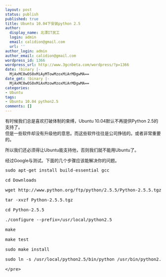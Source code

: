 ```yaml
---
layout: post
status: publish
published: true
title: Ubuntu 10.04下安装python 2.5
author:
  display_name: 北漂IT民工
  login: admin
  email: calidion@gmail.com
  url: ''
author_login: admin
author_email: calidion@gmail.com
wordpress_id: 1366
wordpress_url: http://www.3gcnbeta.com/wordpress/?p=1366
date: !binary |-
  MjAxMC0wOS0xMiAyMTowMzoxMiArMDgwMA==
date_gmt: !binary |-
  MjAxMC0wOS0xMiAxMzowMzoxMiArMDgwMA==
categories:
- Ubuntu
tags:
- Ubuntu 10.04 python2.5
comments: []
---
```

<p>有时候我们总是喜欢打破体制的束缚，Ubuntu 10.04默认不再提供Python 2.5的支持了。<br />
但是一些软件却没有升级他的意思。而这些软件往往是公司挣钱的。或者非常重要的。</p>
<p>所以我们还必须得让Ubuntu能支持他，否则我们就不能用Ubuntu了。</p>
<p>经过Google与测试。下面的几个步骤应该能解决你的问题。</p>
<pre name="code" class="python">
sudo apt-get install build-essential gcc<br />
cd Downloads<br />
wget http:&#47;&#47;www.python.org&#47;ftp&#47;python&#47;2.5.5&#47;Python-2.5.5.tgz<br />
tar -xvzf Python-2.5.5.tgz<br />
cd Python-2.5.5<br />
.&#47;configure --prefix=&#47;usr&#47;local&#47;python2.5<br />
make<br />
make test<br />
sudo make install<br />
sudo ln -s &#47;usr&#47;local&#47;python2.5&#47;bin&#47;python &#47;usr&#47;bin&#47;python2.5<br />
<&#47;pre></p>
